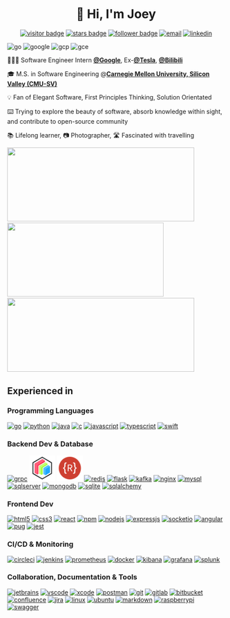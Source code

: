 <div align="center">

# 👋 Hi, I'm Joey

[![visitor badge](https://visitor-badge.laobi.icu/badge?page_id=joey66666.visitor-badge)](https://github.com/zzjoey)
[![stars badge](https://img.shields.io/github/stars/zzjoey?style=social)](https://github.com/zzjoey)
[![follower badge](https://img.shields.io/github/followers/zzjoey?style=social)](https://github.com/zzjoey)
[<img src="https://github.com/zzjoey/zzjoey/blob/master/assets/email.svg" alt="email" height="20" />](mailto:i@zjoey.com)
[<img src="https://cdn.jsdelivr.net/gh/devicons/devicon/icons/linkedin/linkedin-original.svg" alt="linkedin" width="20" />](https://www.linkedin.com/in/zzjoey/)

</div>

<div>
  <img src="https://cdn.jsdelivr.net/gh/devicons/devicon/icons/go/go-original.svg" alt="go" width="80"/>
  <img src="https://www.vectorlogo.zone/logos/google/google-ar21.svg" alt="google" width="140" />
  <img src="https://www.vectorlogo.zone/logos/google_cloud/google_cloud-ar21.svg" alt="gcp" width="140"/>
  <img src="https://github.com/zzjoey/zzjoey/blob/master/assets/gce-logo.png?raw=true" alt="gce" width="160"/>
</div>

👨🏻‍💻 Software Engineer Intern **[@Google](https://www.google.com/)**, Ex-**[@Tesla](https://www.tesla.com/)**, **[@Bilibili](https://ir.bilibili.com)**

🎓 M.S. in Software Engineering @**[Carnegie Mellon University, Silicon Valley (CMU-SV)](https://www.sv.cmu.edu/)**

💡 Fan of Elegant Software, First Principles Thinking, Solution Orientated

⌨️ Trying to explore the beauty of software, absorb knowledge within sight, and contribute to open-source community

📚 Lifelong learner, 📷 Photographer, 🛣 Fascinated with travelling


<a href="https://github.com/zzjoey">
  <img width="433" height="171" src="https://github-readme-stats.vercel.app/api?username=zzjoey&show_icons=true" />
</a>
<a href="https://github.com/zzjoey?tab=repositories">
  <img width="362" height="171" src="https://github-readme-stats.vercel.app/api/top-langs/?username=zzjoey&layout=compact" />
</a>
<a href="https://github.com/zzjoey?tab=repositories">
  <img width="433" height="171" src="http://github-readme-streak-stats.herokuapp.com?user=zzjoey&date_format=M%20j%5B%2C%20Y%5D" />
</a>


## Experienced in


### Programming Languages

[<img src="https://cdn.jsdelivr.net/gh/devicons/devicon/icons/go/go-original-wordmark.svg" alt="go" height="60" />](https://golang.org/)
[<img src="https://cdn.jsdelivr.net/gh/devicons/devicon/icons/python/python-original-wordmark.svg" alt="python" height="60" />](https://www.python.org/)
[<img src="https://cdn.jsdelivr.net/gh/devicons/devicon/icons/java/java-original-wordmark.svg" alt="java" height="60" />](https://www.java.com/)
[<img src="https://cdn.jsdelivr.net/gh/devicons/devicon/icons/c/c-plain.svg" alt="c" height="60" />](https://en.wikipedia.org/wiki/C_(programming_language))
[<img src="https://cdn.jsdelivr.net/gh/devicons/devicon/icons/javascript/javascript-plain.svg" alt="javascript" height="60" />](https://www.javascript.com/)
[<img src="https://cdn.jsdelivr.net/gh/devicons/devicon/icons/typescript/typescript-plain.svg" alt="typescript" height="60" />](https://www.typescriptlang.org/)
[<img src="https://www.vectorlogo.zone/logos/swift/swift-ar21.svg" alt="swift" height="60" />](https://www.swift.com/)


### Backend Dev & Database

[<img src="https://cncf-branding.netlify.app/img/projects/grpc/icon/color/grpc-icon-color.svg" alt="grpc" height="50" />](https://grpc.io/)
[<img src="https://raw.githubusercontent.com/vscode-icons/vscode-icons/0c3822689a6e278609fc9888bf5d89f3bdf9e6ea/icons/file_type_protobuf.svg" alt="protobuf" height="60" />](https://developers.google.com/protocol-buffers)
[<img src="https://raw.githubusercontent.com/vscode-icons/vscode-icons/0c3822689a6e278609fc9888bf5d89f3bdf9e6ea/icons/file_type_rest.svg" alt="rest" height="60" />](https://en.wikipedia.org/wiki/Representational_state_transfer)
[<img src="https://cdn.jsdelivr.net/gh/devicons/devicon/icons/redis/redis-plain-wordmark.svg" alt="redis" height="60" />](https://redis.io/)
[<img src="https://cdn.jsdelivr.net/gh/devicons/devicon/icons/flask/flask-original-wordmark.svg" alt="flask" height="70" />](https://flask.palletsprojects.com/)
[<img src="https://cdn.jsdelivr.net/gh/devicons/devicon/icons/apachekafka/apachekafka-original-wordmark.svg" alt="kafka" height="70" />](https://kafka.apache.org/)
[<img src="https://cdn.jsdelivr.net/gh/devicons/devicon/icons/nginx/nginx-original.svg" alt="nginx" height="70" />](https://www.nginx.com/)
[<img src="https://cdn.jsdelivr.net/gh/devicons/devicon/icons/mysql/mysql-original-wordmark.svg" alt="mysql" height="70" />](https://www.mysql.com)
[<img src="https://cdn.jsdelivr.net/gh/devicons/devicon/icons/microsoftsqlserver/microsoftsqlserver-plain-wordmark.svg" alt="sqlserver" height="70" />](https://www.microsoft.com/en-us/sql-server)
[<img src="https://cdn.jsdelivr.net/gh/devicons/devicon/icons/mongodb/mongodb-plain-wordmark.svg" alt="mongodb" height="70" />](https://www.mongodb.com/)
[<img src="https://www.vectorlogo.zone/logos/sqlite/sqlite-ar21.svg" alt="sqlite" height="60" />](https://www.sqlite.org/)
[<img src="https://cdn.jsdelivr.net/gh/devicons/devicon/icons/sqlalchemy/sqlalchemy-original.svg" alt="sqlalchemy" height="60" />](https://www.sqlalchemy.org/)


### Frontend Dev

[<img src="https://cdn.jsdelivr.net/gh/devicons/devicon/icons/html5/html5-plain-wordmark.svg" alt="html5" height="60" />](https://en.wikipedia.org/wiki/HTML5)
[<img src="https://cdn.jsdelivr.net/gh/devicons/devicon/icons/css3/css3-plain-wordmark.svg" alt="css3" height="60" />](https://en.wikipedia.org/wiki/CSS)
[<img src="https://cdn.jsdelivr.net/gh/devicons/devicon/icons/react/react-original-wordmark.svg" alt="react" height="60" />](https://reactjs.org/)
[<img src="https://cdn.jsdelivr.net/gh/devicons/devicon/icons/npm/npm-original-wordmark.svg" alt="npm" height="60" />](https://www.npmjs.com/)
[<img src="https://cdn.jsdelivr.net/gh/devicons/devicon/icons/nodejs/nodejs-plain-wordmark.svg" alt="nodejs" height="60" />](https://nodejs.org/)
[<img src="https://cdn.jsdelivr.net/gh/devicons/devicon/icons/express/express-original-wordmark.svg" alt="expressjs" height="60" />](https://expressjs.com/)
[<img src="https://cdn.jsdelivr.net/gh/devicons/devicon/icons/socketio/socketio-original-wordmark.svg" alt="socketio" height="60" />](https://socket.io/)
[<img src="https://cdn.jsdelivr.net/gh/devicons/devicon/icons/angularjs/angularjs-plain-wordmark.svg" alt="angular" height="60" />](https://angular.io/)
[<img src="https://www.vectorlogo.zone/logos/pugjs/pugjs-ar21.svg" alt="pug" height="60" />](https://pugjs.org/)
[<img src="https://www.vectorlogo.zone/logos/jestjsio/jestjsio-ar21.svg" alt="jest" height="60" />](https://jestjs.io/)


### CI/CD & Monitoring

[<img src="https://www.vectorlogo.zone/logos/circleci/circleci-ar21.svg" alt="circleci" height="60" />](https://www.circleci.com/)
[<img src="https://www.vectorlogo.zone/logos/jenkins/jenkins-ar21.svg" alt="jenkins" height="60" />](https://www.elastic.co/kibana)
[<img src="https://www.vectorlogo.zone/logos/prometheusio/prometheusio-ar21.svg" alt="prometheus" height="60" />](https://www.jenkins.io/)
[<img src="https://www.vectorlogo.zone/logos/docker/docker-ar21.svg" alt="docker" height="60" />](https://www.docker.com/)
[<img src="https://www.vectorlogo.zone/logos/elasticco_kibana/elasticco_kibana-ar21.svg" alt="kibana" height="60" />](https://www.elastic.co/kibana)
[<img src="https://www.vectorlogo.zone/logos/grafana/grafana-ar21.svg" alt="grafana" height="60" />](https://grafana.com/)
[<img src="https://www.vectorlogo.zone/logos/splunk/splunk-ar21.svg" alt="splunk" height="60" />](https://www.splunk.com/)


### Collaboration, Documentation & Tools

[<img src="https://cdn.jsdelivr.net/gh/devicons/devicon/icons/jetbrains/jetbrains-original.svg" alt="jetbrains" height="60" />](https://www.jetbrains.com/)
[<img src="https://cdn.jsdelivr.net/gh/devicons/devicon/icons/vscode/vscode-original.svg" alt="vscode" height="60" />](https://code.visualstudio.com/)
[<img src="https://www.vectorlogo.zone/logos/apple_xcode/apple_xcode-icon.svg" alt="xcode" height="60" />](https://developer.apple.com/xcode/)
[<img src="https://www.vectorlogo.zone/logos/getpostman/getpostman-icon.svg" alt="postman" height="60" />](https://www.postman.com/)
[<img src="https://www.vectorlogo.zone/logos/git-scm/git-scm-ar21.svg" alt="git" height="60" />](https://git-scm.com/)
[<img src="https://www.vectorlogo.zone/logos/gitlab/gitlab-ar21.svg" alt="gitlab" height="60" />](https://www.gitlab.com/)
[<img src="https://cdn.jsdelivr.net/gh/devicons/devicon/icons/bitbucket/bitbucket-original-wordmark.svg" alt="bitbucket" height="60" />](https://bitbucket.org/)
[<img src="https://cdn.jsdelivr.net/gh/devicons/devicon/icons/confluence/confluence-original-wordmark.svg" alt="confluence" height="60" />](https://www.atlassian.com/software/confluence)
[<img src="https://cdn.jsdelivr.net/gh/devicons/devicon/icons/jira/jira-original-wordmark.svg" alt="jira" height="60" />](https://www.atlassian.com/software/jira)
[<img src="https://cdn.jsdelivr.net/gh/devicons/devicon/icons/linux/linux-original.svg" alt="linux" height="60" />](https://www.linux.org/)
[<img src="https://cdn.jsdelivr.net/gh/devicons/devicon/icons/ubuntu/ubuntu-plain-wordmark.svg" alt="ubuntu" height="60" />](https://www.mysql.com)
[<img src="https://cdn.jsdelivr.net/gh/devicons/devicon/icons/markdown/markdown-original.svg" alt="markdown" height="60" />](https://en.wikipedia.org/wiki/Markdown)
[<img src="https://cdn.jsdelivr.net/gh/devicons/devicon/icons/raspberrypi/raspberrypi-original.svg" alt="raspberrypi" height="60" />](https://www.raspberrypi.org/)
[<img src="https://github.com/zzjoey/zzjoey/blob/master/assets/swagger.svg" alt="swagger" height="60" />](https://swagger.io/)
